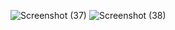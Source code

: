 ![Screenshot (37)](https://github.com/GaneshPawar02/JS_Digital_Clock/assets/136563370/9b75a4dd-38f1-482e-9276-62ab2c34fceb)
![Screenshot (38)](https://github.com/GaneshPawar02/JS_Digital_Clock/assets/136563370/9c50505a-b5c6-4b2e-9f5d-f8a2b2428d6a)
